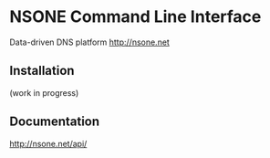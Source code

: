# NSONE Command Line Interface

Data-driven DNS platform
http://nsone.net

## Installation

(work in progress)

## Documentation

http://nsone.net/api/


